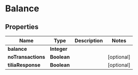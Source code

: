 

# Balance



## Properties

| Name | Type | Description | Notes |
|------------ | ------------- | ------------- | -------------|
|**balance** | **Integer** |  |  |
|**noTransactions** | **Boolean** |  |  [optional] |
|**tiliaResponse** | **Boolean** |  |  [optional] |



